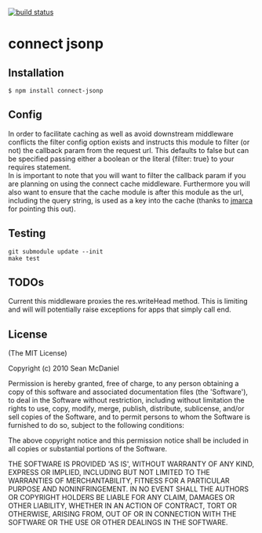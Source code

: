 [![build status](https://secure.travis-ci.org/steelThread/connect-jsonp.png)](http://travis-ci.org/steelThread/connect-jsonp)
# connect jsonp

## Installation

    $ npm install connect-jsonp

## Config

In order to facilitate caching as well as avoid downstream middleware conflicts the filter config option
exists and instructs this module to filter (or not) the callback param from the request url.  This defaults 
to false but can be specified passing either a boolean or the literal {filter: true} to your requires statement.  
In is important to note that you will want to filter the callback param if you are planning on using the 
connect cache middleware.  Furthermore you will also want to ensure that the cache module is after this module 
as the url, including the query string, is used as a key into the cache (thanks to <a href="https://github.com/jmarca">jmarca</a> 
for pointing this out).

## Testing

    git submodule update --init
    make test

## TODOs

Current this middleware proxies the res.writeHead method.  This is limiting and will will potentially raise exceptions 
for apps that simply call end.  

## License 

(The MIT License)

Copyright (c) 2010 Sean McDaniel

Permission is hereby granted, free of charge, to any person obtaining
a copy of this software and associated documentation files (the
'Software'), to deal in the Software without restriction, including
without limitation the rights to use, copy, modify, merge, publish,
distribute, sublicense, and/or sell copies of the Software, and to
permit persons to whom the Software is furnished to do so, subject to
the following conditions:

The above copyright notice and this permission notice shall be
included in all copies or substantial portions of the Software.

THE SOFTWARE IS PROVIDED 'AS IS', WITHOUT WARRANTY OF ANY KIND,
EXPRESS OR IMPLIED, INCLUDING BUT NOT LIMITED TO THE WARRANTIES OF
MERCHANTABILITY, FITNESS FOR A PARTICULAR PURPOSE AND NONINFRINGEMENT.
IN NO EVENT SHALL THE AUTHORS OR COPYRIGHT HOLDERS BE LIABLE FOR ANY
CLAIM, DAMAGES OR OTHER LIABILITY, WHETHER IN AN ACTION OF CONTRACT,
TORT OR OTHERWISE, ARISING FROM, OUT OF OR IN CONNECTION WITH THE
SOFTWARE OR THE USE OR OTHER DEALINGS IN THE SOFTWARE.